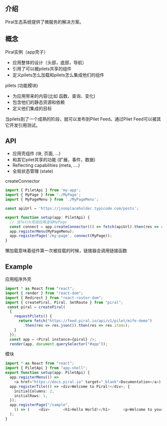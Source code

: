 ## 介绍

Piral生态系统提供了微服务的解决方案。

## 概念

Piral实例（app壳子）
- 应用整体的设计（头部，底部，导航）
- 引用了可以被pilets共享的组件
- 定义pilets怎么加载和pilets怎么集成他们的组件

pilets (功能模块)
- 为应用带来的内容(比如 函数、查询、变化)
- 包含他们的静态资源和依赖
- 定义他们集成的目标

当pilets到了一个成熟的阶段，就可以发布到Pilet Feed。通过Pilet Feed可以被其它开发引用测试。

## API

- 应用壳组件 (块, 页面, ...)
- 和其它pilet共享的功能 (扩展，事件，数据)
- Reflecting capabilities (meta, ....)
- 全局状态管理 (state)

createConnector
``` typescript
import { PiletApi } from 'my-app';
import { MyPage } from './MyPage';
import { MyPageMenu } from './MyPageMenu';

const apiUrl = 'https://jsonplaceholder.typicode.com/posts';

export function setup(app: PiletApi) {
  // 当fetch完成后再渲染MyPage
  const connect = app.createConnector(() => fetch(apiUrl).then(res => res.json()));
  app.registerMenu(MyPageMenu);
  app.registerPage('/my-page', connect(MyPage));
}
```

懒加载意味着组件第一次被挂载的时候，链接器会调用链接函数

## Example
应用程序外壳

``` typescript
import * as React from "react";
import { render } from "react-dom";
import { Redirect } from "react-router-dom";
import { createPiral, Piral, SetRoute } from "piral";
 const piral = createPiral(
  {
    requestPilets() {
      return fetch("https://feed.piral.io/api/v1/pilet/mife-demo")
        .then(res => res.json()).then(res => res.items);
    }
  });
  const app = <Piral instance={piral} />;
  render(app, document.querySelector("#app"));
```

模块

``` typescript
import * as React from "react";
import { PiletApi } from "app-shell";
export function setup(app: PiletApi) {
  app.registerMenu(() =>
    <a href="https://docs.piral.io" target="_blank">Documentation</a>);
  app.registerTile(() => <div>Welcome to Piral!</div>, {
    initialColumns: 2,
    initialRows: 1,
  });
  app.registerPage("/sample",
    () => (    <div>      <h1>Hello World!</h1>      <p>Welcome to your personal pilet :-).</p>    </div>
  );
}
```
